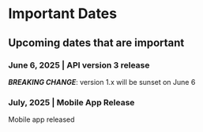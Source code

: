 # Important Dates

## Upcoming dates that are important

### June 6, 2025 | API version 3 release
***BREAKING CHANGE***: version 1.x will be sunset on June 6

### July, 2025 | Mobile App Release
Mobile app released

